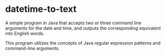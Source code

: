 # datetime-to-text
A simple program in Java that accepts two or three command line arguments for the date and time, and outputs the corresponding equivalent into English words.

This program utilizes the concepts of Java regular expression patterns and command-line arguments.
